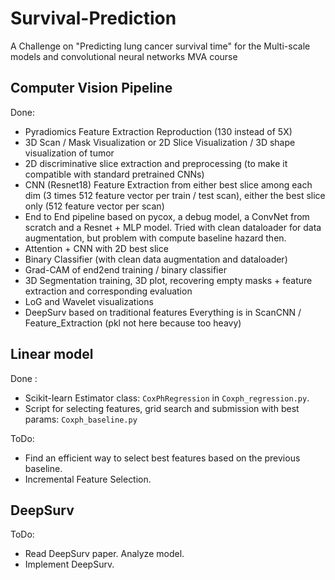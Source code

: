 # Survival-Prediction
A Challenge on "Predicting lung cancer survival time" for the Multi-scale models and convolutional neural networks MVA course

## Computer Vision Pipeline
Done:
- Pyradiomics Feature Extraction Reproduction (130 instead of 5X)
- 3D Scan / Mask Visualization or 2D Slice Visualization / 3D shape visualization of tumor
- 2D discriminative slice extraction and preprocessing (to make it compatible with standard pretrained CNNs)
- CNN (Resnet18) Feature Extraction from either best slice among each dim (3 times 512 feature vector per train / test scan), either the best slice only (512 feature vector per scan)
- End to End pipeline based on pycox, a debug model, a ConvNet from scratch and a Resnet + MLP model.
Tried with clean dataloader for data augmentation, but problem with compute baseline hazard then.
- Attention + CNN with 2D best slice
- Binary Classifier (with clean data augmentation and dataloader)
- Grad-CAM of end2end training / binary classifier 
- 3D Segmentation training, 3D plot, recovering empty masks + feature extraction and corresponding evaluation 
- LoG and Wavelet visualizations
- DeepSurv based on traditional features
Everything is in ScanCNN / Feature_Extraction (pkl not here because too heavy)

## Linear model
Done :
- Scikit-learn Estimator class: ``CoxPhRegression`` in ``Coxph_regression.py``.
- Script for selecting features, grid search and submission with best params: ``Coxph_baseline.py``

ToDo:
- Find an efficient way to select best features based on the previous baseline.
- Incremental Feature Selection.

## DeepSurv
ToDo:
- Read DeepSurv paper. Analyze model.
- Implement DeepSurv.
